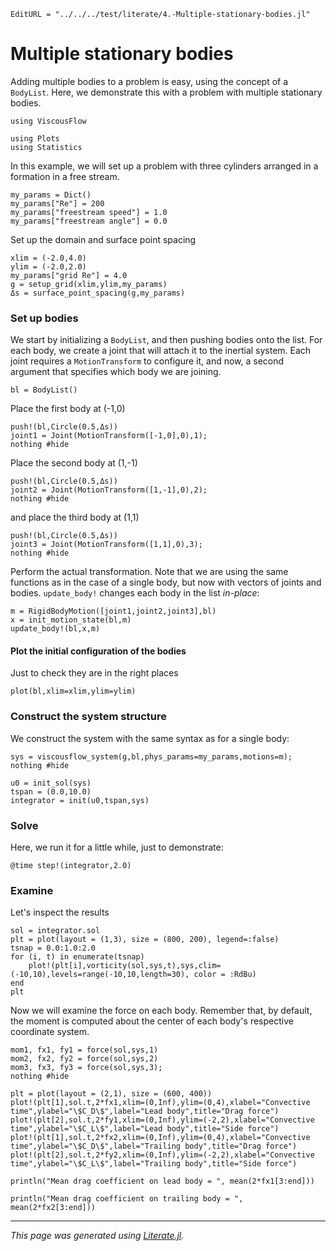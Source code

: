 ```@meta
EditURL = "../../../test/literate/4.-Multiple-stationary-bodies.jl"
```

# Multiple stationary bodies
Adding multiple bodies to a problem is easy, using the concept of a `BodyList`.
Here, we demonstrate this with a problem with multiple stationary bodies.

````@example 4.-Multiple-stationary-bodies
using ViscousFlow
````

````@example 4.-Multiple-stationary-bodies
using Plots
using Statistics
````

In this example, we will set up a problem with three cylinders arranged in a
formation in a free stream.

````@example 4.-Multiple-stationary-bodies
my_params = Dict()
my_params["Re"] = 200
my_params["freestream speed"] = 1.0
my_params["freestream angle"] = 0.0
````

Set up the domain and surface point spacing

````@example 4.-Multiple-stationary-bodies
xlim = (-2.0,4.0)
ylim = (-2.0,2.0)
my_params["grid Re"] = 4.0
g = setup_grid(xlim,ylim,my_params)
Δs = surface_point_spacing(g,my_params)
````

### Set up bodies
We start by initializing a `BodyList`, and then pushing bodies onto the list.
For each body, we create a joint that will attach it to the inertial system.
Each joint requires a `MotionTransform` to configure it, and now, a second argument that specifies
which body we are joining.

````@example 4.-Multiple-stationary-bodies
bl = BodyList()
````

Place the first body at (-1,0)

````@example 4.-Multiple-stationary-bodies
push!(bl,Circle(0.5,Δs))
joint1 = Joint(MotionTransform([-1,0],0),1);
nothing #hide
````

Place the second body at (1,-1)

````@example 4.-Multiple-stationary-bodies
push!(bl,Circle(0.5,Δs))
joint2 = Joint(MotionTransform([1,-1],0),2);
nothing #hide
````

and place the third body at (1,1)

````@example 4.-Multiple-stationary-bodies
push!(bl,Circle(0.5,Δs))
joint3 = Joint(MotionTransform([1,1],0),3);
nothing #hide
````

 Perform the actual transformation. Note that we are using the same
 functions as in the case of a single body, but now with vectors of joints and bodies.
 `update_body!` changes each body in the list *in-place*:

````@example 4.-Multiple-stationary-bodies
m = RigidBodyMotion([joint1,joint2,joint3],bl)
x = init_motion_state(bl,m)
update_body!(bl,x,m)
````

#### Plot the initial configuration of the bodies
Just to check they are in the right places

````@example 4.-Multiple-stationary-bodies
plot(bl,xlim=xlim,ylim=ylim)
````

### Construct the system structure
We construct the system with the same syntax as for a single body:

````@example 4.-Multiple-stationary-bodies
sys = viscousflow_system(g,bl,phys_params=my_params,motions=m);
nothing #hide
````

````@example 4.-Multiple-stationary-bodies
u0 = init_sol(sys)
tspan = (0.0,10.0)
integrator = init(u0,tspan,sys)
````

### Solve
Here, we run it for a little while, just to demonstrate:

````@example 4.-Multiple-stationary-bodies
@time step!(integrator,2.0)
````

### Examine
Let's inspect the results

````@example 4.-Multiple-stationary-bodies
sol = integrator.sol
plt = plot(layout = (1,3), size = (800, 200), legend=:false)
tsnap = 0.0:1.0:2.0
for (i, t) in enumerate(tsnap)
    plot!(plt[i],vorticity(sol,sys,t),sys,clim=(-10,10),levels=range(-10,10,length=30), color = :RdBu)
end
plt
````

Now we will examine the force on each body. Remember that, by default, the moment is
computed about the center of each body's respective coordinate system.

````@example 4.-Multiple-stationary-bodies
mom1, fx1, fy1 = force(sol,sys,1)
mom2, fx2, fy2 = force(sol,sys,2)
mom3, fx3, fy3 = force(sol,sys,3);
nothing #hide
````

````@example 4.-Multiple-stationary-bodies
plt = plot(layout = (2,1), size = (600, 400))
plot!(plt[1],sol.t,2*fx1,xlim=(0,Inf),ylim=(0,4),xlabel="Convective time",ylabel="\$C_D\$",label="Lead body",title="Drag force")
plot!(plt[2],sol.t,2*fy1,xlim=(0,Inf),ylim=(-2,2),xlabel="Convective time",ylabel="\$C_L\$",label="Lead body",title="Side force")
plot!(plt[1],sol.t,2*fx2,xlim=(0,Inf),ylim=(0,4),xlabel="Convective time",ylabel="\$C_D\$",label="Trailing body",title="Drag force")
plot!(plt[2],sol.t,2*fy2,xlim=(0,Inf),ylim=(-2,2),xlabel="Convective time",ylabel="\$C_L\$",label="Trailing body",title="Side force")
````

````@example 4.-Multiple-stationary-bodies
println("Mean drag coefficient on lead body = ", mean(2*fx1[3:end]))
````

````@example 4.-Multiple-stationary-bodies
println("Mean drag coefficient on trailing body = ", mean(2*fx2[3:end]))
````

---

*This page was generated using [Literate.jl](https://github.com/fredrikekre/Literate.jl).*

